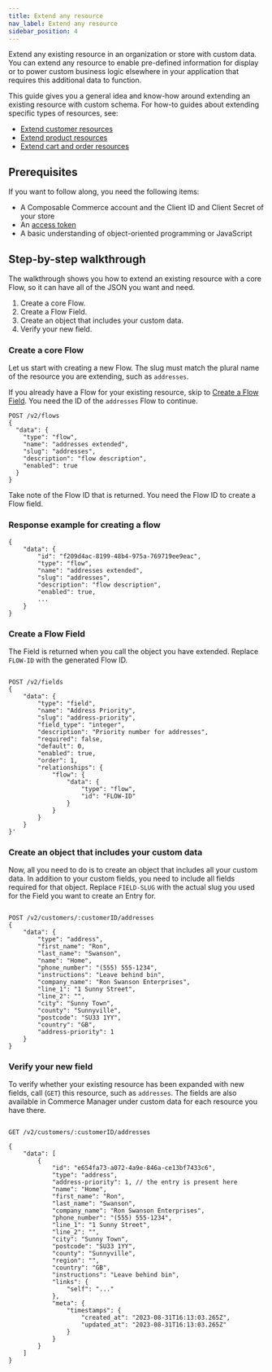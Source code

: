 ```yaml
---
title: Extend any resource
nav_label: Extend any resource
sidebar_position: 4
---
```


Extend any existing resource in an organization or store with custom data. You can extend any resource to enable
pre-defined information for display or to power custom business logic elsewhere in your application that requires this
additional data to function.

This guide gives you a general idea and know-how around extending an existing resource with custom schema. For how-to
guides about extending specific types of resources, see:

- [Extend customer resources](/guides/How-To/Customers/extend-customer-resources)
- [Extend product resources](https://beta.elasticpath.dev/guides/Products/add-custom-data-to-pxm-products)
- [Extend cart and order resources](/guides/How-To/Carts/extend-cart-and-order-resources)

## Prerequisites

If you want to follow along, you need the following items:

- A Composable Commerce account and the Client ID and Client Secret of your store
- An [access token](https://beta.elasticpath.dev/docs/commerce-cloud/your-first-api-request#get-an-access-token)
- A basic understanding of object-oriented programming or JavaScript

## Step-by-step walkthrough

The walkthrough shows you how to extend an existing resource with a core Flow, so it can have all of the JSON you want
and need.

1. Create a core Flow.
2. Create a Flow Field.
3. Create an object that includes your custom data.
4. Verify your new field.

### Create a core Flow

Let us start with creating a new Flow. The slug must match the plural name of the resource you are extending, such
as `addresses`.

If you already have a Flow for your existing resource, skip to [Create a Flow Field](#create-a-flow-field). You need the
ID of the `addresses` Flow to continue.

```
POST /v2/flows
{
  "data": {
    "type": "flow",
    "name": "addresses extended",
    "slug": "addresses",
    "description": "flow description",
    "enabled": true
  }
}
```

Take note of the Flow ID that is returned. You need the Flow ID to create a Flow field.

### Response example for creating a flow

```
{
    "data": {
        "id": "f209d4ac-8199-48b4-975a-769719ee9eac",
        "type": "flow",
        "name": "addresses extended",
        "slug": "addresses",
        "description": "flow description",
        "enabled": true,
        ...
    }
}
```

### Create a Flow Field

The Field is returned when you call the object you have extended. Replace `FLOW-ID` with the generated Flow ID.

```

POST /v2/fields
{
    "data": {
        "type": "field",
        "name": "Address Priority",
        "slug": "address-priority",
        "field_type": "integer",
        "description": "Priority number for addresses",
        "required": false,
        "default": 0,
        "enabled": true,
        "order": 1,
        "relationships": {
            "flow": {
                "data": {
                    "type": "flow",
                    "id": "FLOW-ID"
                }
            }
        }
    }
}'

```

### Create an object that includes your custom data

Now, all you need to do is to create an object that includes all your custom data. In addition to your custom fields,
you need to include all fields required for that object. Replace `FIELD-SLUG` with the actual slug you used for the
Field you want to create an Entry for.

```

POST /v2/customers/:customerID/addresses
{
    "data": {
        "type": "address",
        "first_name": "Ron",
        "last_name": "Swanson",
        "name": "Home",
        "phone_number": "(555) 555-1234",
        "instructions": "Leave behind bin",
        "company_name": "Ron Swanson Enterprises",
        "line_1": "1 Sunny Street",
        "line_2": "",
        "city": "Sunny Town",
        "county": "Sunnyville",
        "postcode": "SU33 1YY",
        "country": "GB",
        "address-priority": 1
    }
}

```

### Verify your new field

To verify whether your existing resource has been expanded with new fields, call (`GET`) this resource, such
as `addresses`. The fields are also available in Commerce Manager under custom data for each resource you have there.

```

GET /v2/customers/:customerID/addresses

{
    "data": [
        {
            "id": "e654fa73-a072-4a9e-846a-ce13bf7433c6",
            "type": "address",
            "address-priority": 1, // the entry is present here
            "name": "Home",
            "first_name": "Ron",
            "last_name": "Swanson",
            "company_name": "Ron Swanson Enterprises",
            "phone_number": "(555) 555-1234",
            "line_1": "1 Sunny Street",
            "line_2": "",
            "city": "Sunny Town",
            "postcode": "SU33 1YY",
            "county": "Sunnyville",
            "region": "",
            "country": "GB",
            "instructions": "Leave behind bin",
            "links": {
                "self": "..."
            },
            "meta": {
                "timestamps": {
                    "created_at": "2023-08-31T16:13:03.265Z",
                    "updated_at": "2023-08-31T16:13:03.265Z"
                }
            }
        }
    ]
}

```
